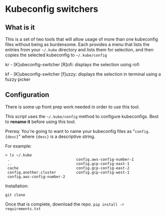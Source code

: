 # Kubeconfig switchers
## What is it
This is a set of two tools that will allow usage of more than one kubeconfig files without being as burdensome.  Each provides a menu that lists the entries from your `~/.kube` directory and lists them for selection, and then copies the selected kubeconfig to `~/.kube/config`

kr - [K]ubeconfig-switcher [R]ofi: displays the selection using rofi

kf - [K]ubeconfig-switcher [f]uzzy: displays the selection in terminal using a fuzzy picker

## Configuration
There is some up front prep work needed in order to use this tool.

This script uses the `~/.kube/config` method to configure kubeconfigs.  Best to **rename it** before using this tool.

Prereq: You're going to want to name your kubeconfig files as "`config.{desc}`" where `{desc}` is a descriptive string.

For example:
```
> ls ~/.kube
 .                              config.aws-config-number-1
 ..                             config.gcp-config-east-1
 cache                          config.gcp-config-east-2
 config.another.cluster         config.gcp-config-west-1
 config.aws-config-number-2
```

Installation:
```
git clone 
```
Once that is complete, download the repo. `pip install -r requirements.txt`

